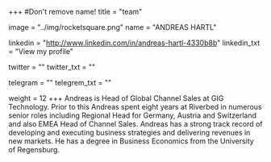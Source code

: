 +++
#Don't remove name!
title = "team"

image = "../img/rocketsquare.png"
name = "ANDREAS HARTL"

linkedin = "http://www.linkedin.com/in/andreas-hartl-4330b8b"
linkedin_txt = "View my profile"

twitter = ""
twitter_txt = ""

telegram = ""
telegrem_txt = ""

weight = 12
+++
Andreas is Head of Global Channel Sales at GIG Technology. Prior to this Andreas spent eight years at Riverbed in numerous senior roles including Regional Head for Germany, Austria and Switzerland and also EMEA Head of Channel Sales. Andreas has a strong track record of developing and executing business strategies and delivering revenues in new markets. He has a degree in Business Economics from the University of Regensburg.
